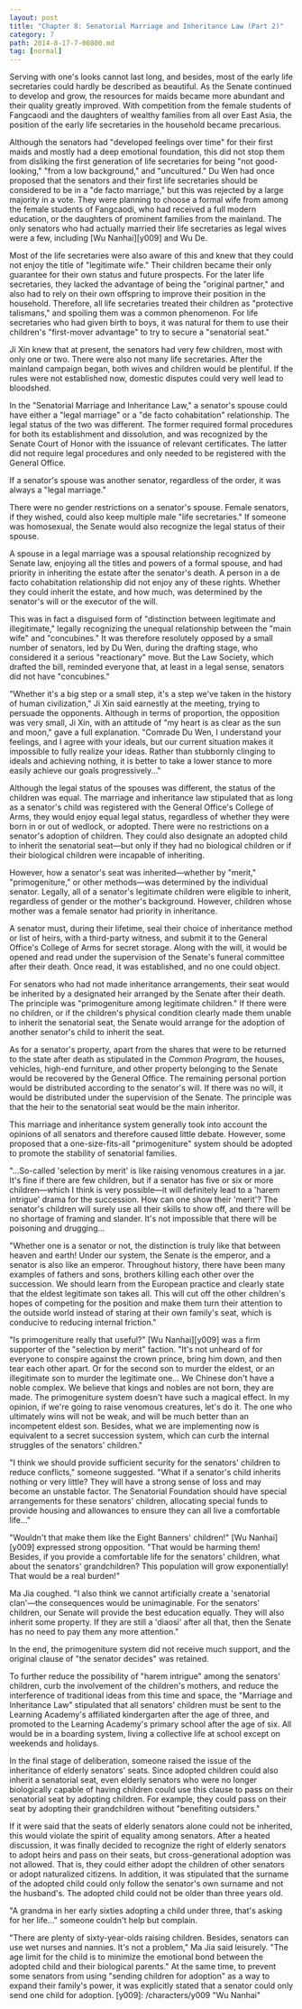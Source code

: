 ```yaml
---
layout: post
title: "Chapter 8: Senatorial Marriage and Inheritance Law (Part 2)"
category: 7
path: 2014-8-17-7-00800.md
tag: [normal]
---
```


Serving with one's looks cannot last long, and besides, most of the early life secretaries could hardly be described as beautiful. As the Senate continued to develop and grow, the resources for maids became more abundant and their quality greatly improved. With competition from the female students of Fangcaodi and the daughters of wealthy families from all over East Asia, the position of the early life secretaries in the household became precarious.

Although the senators had "developed feelings over time" for their first maids and mostly had a deep emotional foundation, this did not stop them from disliking the first generation of life secretaries for being "not good-looking," "from a low background," and "uncultured." Du Wen had once proposed that the senators and their first life secretaries should be considered to be in a "de facto marriage," but this was rejected by a large majority in a vote. They were planning to choose a formal wife from among the female students of Fangcaodi, who had received a full modern education, or the daughters of prominent families from the mainland. The only senators who had actually married their life secretaries as legal wives were a few, including [Wu Nanhai][y009] and Wu De.

Most of the life secretaries were also aware of this and knew that they could not enjoy the title of "legitimate wife." Their children became their only guarantee for their own status and future prospects. For the later life secretaries, they lacked the advantage of being the "original partner," and also had to rely on their own offspring to improve their position in the household. Therefore, all life secretaries treated their children as "protective talismans," and spoiling them was a common phenomenon. For life secretaries who had given birth to boys, it was natural for them to use their children's "first-mover advantage" to try to secure a "senatorial seat."

Ji Xin knew that at present, the senators had very few children, most with only one or two. There were also not many life secretaries. After the mainland campaign began, both wives and children would be plentiful. If the rules were not established now, domestic disputes could very well lead to bloodshed.

In the "Senatorial Marriage and Inheritance Law," a senator's spouse could have either a "legal marriage" or a "de facto cohabitation" relationship. The legal status of the two was different. The former required formal procedures for both its establishment and dissolution, and was recognized by the Senate Court of Honor with the issuance of relevant certificates. The latter did not require legal procedures and only needed to be registered with the General Office.

If a senator's spouse was another senator, regardless of the order, it was always a "legal marriage."

There were no gender restrictions on a senator's spouse. Female senators, if they wished, could also keep multiple male "life secretaries." If someone was homosexual, the Senate would also recognize the legal status of their spouse.

A spouse in a legal marriage was a spousal relationship recognized by Senate law, enjoying all the titles and powers of a formal spouse, and had priority in inheriting the estate after the senator's death. A person in a de facto cohabitation relationship did not enjoy any of these rights. Whether they could inherit the estate, and how much, was determined by the senator's will or the executor of the will.

This was in fact a disguised form of "distinction between legitimate and illegitimate," legally recognizing the unequal relationship between the "main wife" and "concubines." It was therefore resolutely opposed by a small number of senators, led by Du Wen, during the drafting stage, who considered it a serious "reactionary" move. But the Law Society, which drafted the bill, reminded everyone that, at least in a legal sense, senators did not have "concubines."

"Whether it's a big step or a small step, it's a step we've taken in the history of human civilization," Ji Xin said earnestly at the meeting, trying to persuade the opponents. Although in terms of proportion, the opposition was very small, Ji Xin, with an attitude of "my heart is as clear as the sun and moon," gave a full explanation. "Comrade Du Wen, I understand your feelings, and I agree with your ideals, but our current situation makes it impossible to fully realize your ideas. Rather than stubbornly clinging to ideals and achieving nothing, it is better to take a lower stance to more easily achieve our goals progressively..."

Although the legal status of the spouses was different, the status of the children was equal. The marriage and inheritance law stipulated that as long as a senator's child was registered with the General Office's College of Arms, they would enjoy equal legal status, regardless of whether they were born in or out of wedlock, or adopted. There were no restrictions on a senator's adoption of children. They could also designate an adopted child to inherit the senatorial seat—but only if they had no biological children or if their biological children were incapable of inheriting.

However, how a senator's seat was inherited—whether by "merit," "primogeniture," or other methods—was determined by the individual senator. Legally, all of a senator's legitimate children were eligible to inherit, regardless of gender or the mother's background. However, children whose mother was a female senator had priority in inheritance.

A senator must, during their lifetime, seal their choice of inheritance method or list of heirs, with a third-party witness, and submit it to the General Office's College of Arms for secret storage. Along with the will, it would be opened and read under the supervision of the Senate's funeral committee after their death. Once read, it was established, and no one could object.

For senators who had not made inheritance arrangements, their seat would be inherited by a designated heir arranged by the Senate after their death. The principle was "primogeniture among legitimate children." If there were no children, or if the children's physical condition clearly made them unable to inherit the senatorial seat, the Senate would arrange for the adoption of another senator's child to inherit the seat.

As for a senator's property, apart from the shares that were to be returned to the state after death as stipulated in the *Common Program*, the houses, vehicles, high-end furniture, and other property belonging to the Senate would be recovered by the General Office. The remaining personal portion would be distributed according to the senator's will. If there was no will, it would be distributed under the supervision of the Senate. The principle was that the heir to the senatorial seat would be the main inheritor.

This marriage and inheritance system generally took into account the opinions of all senators and therefore caused little debate. However, some proposed that a one-size-fits-all "primogeniture" system should be adopted to promote the stability of senatorial families.

"...So-called 'selection by merit' is like raising venomous creatures in a jar. It's fine if there are few children, but if a senator has five or six or more children—which I think is very possible—it will definitely lead to a 'harem intrigue' drama for the succession. How can one show their 'merit'? The senator's children will surely use all their skills to show off, and there will be no shortage of framing and slander. It's not impossible that there will be poisoning and drugging...

"Whether one is a senator or not, the distinction is truly like that between heaven and earth! Under our system, the Senate is the emperor, and a senator is also like an emperor. Throughout history, there have been many examples of fathers and sons, brothers killing each other over the succession. We should learn from the European practice and clearly state that the eldest legitimate son takes all. This will cut off the other children's hopes of competing for the position and make them turn their attention to the outside world instead of staring at their own family's seat, which is conducive to reducing internal friction."

"Is primogeniture really that useful?" [Wu Nanhai][y009] was a firm supporter of the "selection by merit" faction. "It's not unheard of for everyone to conspire against the crown prince, bring him down, and then tear each other apart. Or for the second son to murder the eldest, or an illegitimate son to murder the legitimate one... We Chinese don't have a noble complex. We believe that kings and nobles are not born, they are made. The primogeniture system doesn't have such a magical effect. In my opinion, if we're going to raise venomous creatures, let's do it. The one who ultimately wins will not be weak, and will be much better than an incompetent eldest son. Besides, what we are implementing now is equivalent to a secret succession system, which can curb the internal struggles of the senators' children."

"I think we should provide sufficient security for the senators' children to reduce conflicts," someone suggested. "What if a senator's child inherits nothing or very little? They will have a strong sense of loss and may become an unstable factor. The Senatorial Foundation should have special arrangements for these senators' children, allocating special funds to provide housing and allowances to ensure they can all live a comfortable life..."

"Wouldn't that make them like the Eight Banners' children!" [Wu Nanhai][y009] expressed strong opposition. "That would be harming them! Besides, if you provide a comfortable life for the senators' children, what about the senators' grandchildren? This population will grow exponentially! That would be a real burden!"

Ma Jia coughed. "I also think we cannot artificially create a 'senatorial clan'—the consequences would be unimaginable. For the senators' children, our Senate will provide the best education equally. They will also inherit some property. If they are still a 'diaosi' after all that, then the Senate has no need to pay them any more attention."

In the end, the primogeniture system did not receive much support, and the original clause of "the senator decides" was retained.

To further reduce the possibility of "harem intrigue" among the senators' children, curb the involvement of the children's mothers, and reduce the interference of traditional ideas from this time and space, the "Marriage and Inheritance Law" stipulated that all senators' children must be sent to the Learning Academy's affiliated kindergarten after the age of three, and promoted to the Learning Academy's primary school after the age of six. All would be in a boarding system, living a collective life at school except on weekends and holidays.

In the final stage of deliberation, someone raised the issue of the inheritance of elderly senators' seats. Since adopted children could also inherit a senatorial seat, even elderly senators who were no longer biologically capable of having children could use this clause to pass on their senatorial seat by adopting children. For example, they could pass on their seat by adopting their grandchildren without "benefiting outsiders."

If it were said that the seats of elderly senators alone could not be inherited, this would violate the spirit of equality among senators. After a heated discussion, it was finally decided to recognize the right of elderly senators to adopt heirs and pass on their seats, but cross-generational adoption was not allowed. That is, they could either adopt the children of other senators or adopt naturalized citizens. In addition, it was stipulated that the surname of the adopted child could only follow the senator's own surname and not the husband's. The adopted child could not be older than three years old.

"A grandma in her early sixties adopting a child under three, that's asking for her life..." someone couldn't help but complain.

"There are plenty of sixty-year-olds raising children. Besides, senators can use wet nurses and nannies. It's not a problem," Ma Jia said leisurely. "The age limit for the child is to minimize the emotional bond between the adopted child and their biological parents." At the same time, to prevent some senators from using "sending children for adoption" as a way to expand their family's power, it was explicitly stated that a senator could only send one child for adoption.
[y009]: /characters/y009 "Wu Nanhai"